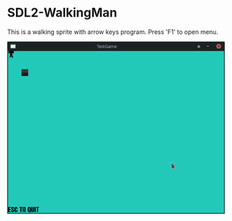 # SDL2-WalkingMan

This is a walking sprite with arrow keys program. Press 'F1' to open menu.

![alt text](https://github.com/shia5347/SDL2-WalkingMan/blob/master/Screenshot_2020-08-16_19-43-28.png)
